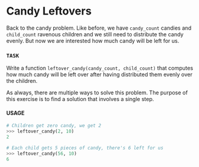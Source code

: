 # Candy Leftovers

Back to the candy problem.
Like before, we have `candy_count` candies and `child_count` ravenous children and we still need to distribute the candy evenly.
But now we are interested how much candy will be left for us.

### `TASK`
Write a function `leftover_candy(candy_count, child_count)` that computes how much candy will be left over after having distributed them evenly over the children.

As always, there are multiple ways to solve this problem.
The purpose of this exercise is to find a solution that involves a single step.

#### USAGE

```python
# Children get zero candy, we get 2
>>> leftover_candy(2, 10)
2

# Each child gets 5 pieces of candy, there's 6 left for us
>>> leftover_candy(56, 10)
6
```


